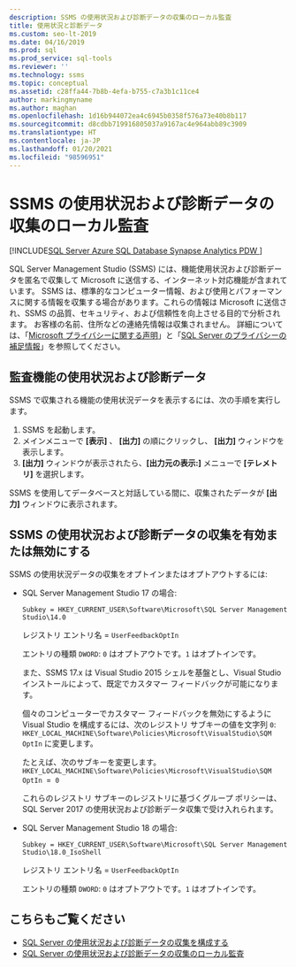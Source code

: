 ```yaml
---
description: SSMS の使用状況および診断データの収集のローカル監査
title: 使用状況と診断データ
ms.custom: seo-lt-2019
ms.date: 04/16/2019
ms.prod: sql
ms.prod_service: sql-tools
ms.reviewer: ''
ms.technology: ssms
ms.topic: conceptual
ms.assetid: c28ffa44-7b8b-4efa-b755-c7a3b1c11ce4
author: markingmyname
ms.author: maghan
ms.openlocfilehash: 1d16b944072ea4c6945b0358f576a73e40b8b117
ms.sourcegitcommit: d8cdbb719916805037a9167ac4e964abb89c3909
ms.translationtype: HT
ms.contentlocale: ja-JP
ms.lasthandoff: 01/20/2021
ms.locfileid: "98596951"
---
```

# <a name="local-audit-for-ssms-usage-and-diagnostic-data-collection"></a>SSMS の使用状況および診断データの収集のローカル監査
[!INCLUDE[SQL Server Azure SQL Database Synapse Analytics PDW ](../includes/applies-to-version/sql-asdb-asdbmi-asa-pdw.md)]

SQL Server Management Studio (SSMS) には、機能使用状況および診断データを匿名で収集して Microsoft に送信する、インターネット対応機能が含まれています。 SSMS は、標準的なコンピューター情報、および使用とパフォーマンスに関する情報を収集する場合があります。これらの情報は Microsoft に送信され、SSMS の品質、セキュリティ、および信頼性を向上させる目的で分析されます。 お客様の名前、住所などの連絡先情報は収集されません。 詳細については、「[Microsoft プライバシーに関する声明](https://privacy.microsoft.com/privacystatement)」と「[SQL Server のプライバシーの補足情報](../sql-server/sql-server-privacy.md)」を参照してください。

## <a name="audit-feature-usage-and-diagnostic-data"></a>監査機能の使用状況および診断データ

SSMS で収集される機能の使用状況データを表示するには、次の手順を実行します。

1.  SSMS を起動します。
2.  メインメニューで **[表示]** 、 **[出力]** の順にクリックし、 **[出力]** ウィンドウを表示します。 
3.  **[出力]** ウィンドウが表示されたら、**[出力元の表示:]** メニューで **[テレメトリ]** を選択します。

SSMS を使用してデータベースと対話している間に、収集されたデータが **[出力]** ウィンドウに表示されます。

## <a name="enable-or-disable-usage-and-diagnostic-data-collection-in-ssms"></a>SSMS の使用状況および診断データの収集を有効または無効にする

SSMS の使用状況データの収集をオプトインまたはオプトアウトするには:

- SQL Server Management Studio 17 の場合:

  `Subkey = HKEY_CURRENT_USER\Software\Microsoft\SQL Server Management Studio\14.0`

  レジストリ エントリ名 = `UserFeedbackOptIn`

  エントリの種類 `DWORD`: `0` はオプトアウトです。`1` はオプトインです。

  また、SSMS 17.x は Visual Studio 2015 シェルを基盤とし、Visual Studio インストールによって、既定でカスタマー フィードバックが可能になります。  

  個々のコンピューターでカスタマー フィードバックを無効にするように Visual Studio を構成するには、次のレジストリ サブキーの値を文字列 `0`: `HKEY_LOCAL_MACHINE\Software\Policies\Microsoft\VisualStudio\SQM OptIn` に変更します。

  たとえば、次のサブキーを変更します。  
  `HKEY_LOCAL_MACHINE\Software\Policies\Microsoft\VisualStudio\SQM OptIn `=` 0`

  これらのレジストリ サブキーのレジストリに基づくグループ ポリシーは、SQL Server 2017 の使用状況および診断データ収集で受け入れられます。

- SQL Server Management Studio 18 の場合:

  `Subkey = HKEY_CURRENT_USER\Software\Microsoft\SQL Server Management Studio\18.0_IsoShell`

  レジストリ エントリ名 = `UserFeedbackOptIn`

  エントリの種類 `DWORD`: `0` はオプトアウトです。`1` はオプトインです。

## <a name="see-also"></a>こちらもご覧ください

- [SQL Server の使用状況および診断データの収集を構成する](../sql-server/usage-and-diagnostic-data-configuration-for-sql-server.md)
- [SQL Server の使用状況および診断データの収集のローカル監査](../sql-server/usage-and-diagnostic-data-in-local-audit.md)